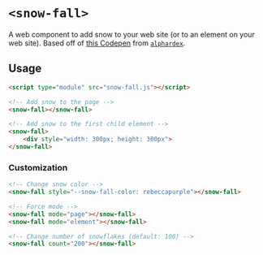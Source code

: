 # `<snow-fall>`

A web component to add snow to your web site (or to an element on your web site). Based off of [this Codepen](https://codepen.io/alphardex/pen/dyPorwJ) from [`alphardex`](https://codepen.io/alphardex).

## Usage

```html
<script type="module" src="snow-fall.js"></script>

<!-- Add snow to the page -->
<snow-fall></snow-fall>

<!-- Add snow to the first child element -->
<snow-fall>
	<div style="width: 300px; height: 300px">
</snow-fall>
```

### Customization

```html
<!-- Change snow color -->
<snow-fall style="--snow-fall-color: rebeccapurple"></snow-fall>

<!-- Force mode -->
<snow-fall mode="page"></snow-fall>
<snow-fall mode="element"></snow-fall>

<!-- Change number of snowflakes (default: 100) -->
<snow-fall count="200"></snow-fall>
```